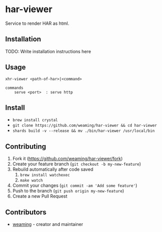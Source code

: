# har-viewer

Service to render HAR as html.

## Installation

TODO: Write installation instructions here

## Usage

```
xhr-viewer <path-of-har>|<command>

commands
    serve <port>  : serve http
```

## Install

* `brew install crystal`
* `git clone https://github.com/weaming/har-viewer && cd har-viewer`
* `shards build -v --release && mv ./bin/har-viewer /usr/local/bin`

## Contributing

1. Fork it (<https://github.com/weaming/har-viewer/fork>)
2. Create your feature branch (`git checkout -b my-new-feature`)
3. Rebuild automatically after code saved
    1. `brew install watchexec`
    2. `make watch`
3. Commit your changes (`git commit -am 'Add some feature'`)
4. Push to the branch (`git push origin my-new-feature`)
5. Create a new Pull Request

## Contributors

- [weaming](https://github.com/weaming) - creator and maintainer
